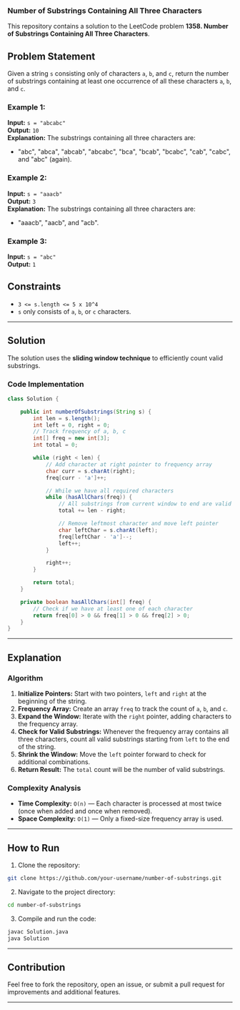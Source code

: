 ### Number of Substrings Containing All Three Characters

This repository contains a solution to the LeetCode problem **1358. Number of Substrings Containing All Three Characters**.

## Problem Statement
Given a string `s` consisting only of characters `a`, `b`, and `c`, return the number of substrings containing at least one occurrence of all these characters `a`, `b`, and `c`.

### Example 1:
**Input:** `s = "abcabc"`  
**Output:** `10`  
**Explanation:** The substrings containing all three characters are:
- "abc", "abca", "abcab", "abcabc", "bca", "bcab", "bcabc", "cab", "cabc", and "abc" (again).

### Example 2:
**Input:** `s = "aaacb"`  
**Output:** `3`  
**Explanation:** The substrings containing all three characters are:
- "aaacb", "aacb", and "acb".

### Example 3:
**Input:** `s = "abc"`  
**Output:** `1`  

## Constraints
- `3 <= s.length <= 5 x 10^4`
- `s` only consists of `a`, `b`, or `c` characters.

---

## Solution
The solution uses the **sliding window technique** to efficiently count valid substrings.

### Code Implementation
```java
class Solution {

    public int numberOfSubstrings(String s) {
        int len = s.length();
        int left = 0, right = 0;
        // Track frequency of a, b, c
        int[] freq = new int[3];
        int total = 0;

        while (right < len) {
            // Add character at right pointer to frequency array
            char curr = s.charAt(right);
            freq[curr - 'a']++;

            // While we have all required characters
            while (hasAllChars(freq)) {
                // All substrings from current window to end are valid
                total += len - right;

                // Remove leftmost character and move left pointer
                char leftChar = s.charAt(left);
                freq[leftChar - 'a']--;
                left++;
            }

            right++;
        }

        return total;
    }

    private boolean hasAllChars(int[] freq) {
        // Check if we have at least one of each character
        return freq[0] > 0 && freq[1] > 0 && freq[2] > 0;
    }
}
```

---

## Explanation
### Algorithm
1. **Initialize Pointers:** Start with two pointers, `left` and `right` at the beginning of the string.
2. **Frequency Array:** Create an array `freq` to track the count of `a`, `b`, and `c`.
3. **Expand the Window:** Iterate with the `right` pointer, adding characters to the frequency array.
4. **Check for Valid Substrings:** Whenever the frequency array contains all three characters, count all valid substrings starting from `left` to the end of the string.
5. **Shrink the Window:** Move the `left` pointer forward to check for additional combinations.
6. **Return Result:** The `total` count will be the number of valid substrings.

### Complexity Analysis
- **Time Complexity:** `O(n)` — Each character is processed at most twice (once when added and once when removed).
- **Space Complexity:** `O(1)` — Only a fixed-size frequency array is used.

---

## How to Run
1. Clone the repository:
```bash
git clone https://github.com/your-username/number-of-substrings.git
```
2. Navigate to the project directory:
```bash
cd number-of-substrings
```
3. Compile and run the code:
```bash
javac Solution.java
java Solution
```

---

## Contribution
Feel free to fork the repository, open an issue, or submit a pull request for improvements and additional features.

---
